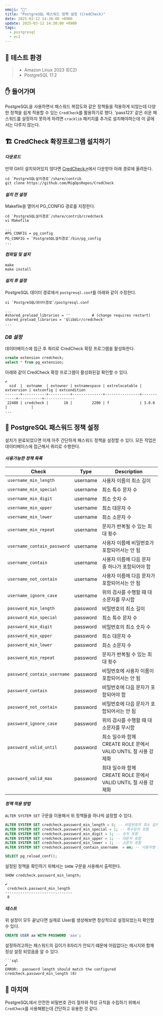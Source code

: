 ```yaml
---
emoji: "📃"
title: "PostgreSQL 패스워드 정책 설정 (CredCheck)"
date: 2025-03-12 14:30:00 +0900
update: 2025-03-12 14:30:00 +0900
tags:
  - postgresql
  - ec2
---
```


## ️🧪 테스트 환경
> - Amazon Linux 2023 (EC2)
> - PostgreSQL 17.2

## ✋ 들어가며
PostgreSQL을 사용하면서 패스워드 복잡도와 같은 정책들을 적용하게 되었는데 다양한 정책을 쉽게 적용할 수 있는
`CredCheck`를 활용하기로 했다. 'pass123' 같은 쉬운 패스워드를 설정하지 못하게 하려면 `cracklib` 패키지를 추가로 설치해야하는데 이 글에서는 다루지 않는다.

## 🏗️ CredCheck 확장프로그램 설치하기

#### ***다운로드***
만약 Git이 설치되어있지 않다면 [CredCheck↗](https://github.com/HexaCluster/CredCheck)에서 다운받아 아래 경로에 올려둔다.

```shell
cd `PostgreSQL설치경로`/share/contrib
git clone https://github.com/MigOpsRepos/CredCheck
```

#### ***설치 전 설정***
Makefile을 열어서 PG_CONFIG 경로를 지정한다. 

```shell
cd `PostgreSQL설치경로`/share/contrib/credcheck
vi Makefile
```

```shell
...
#PG_CONFIG = pg_config
PG_CONFIG = `PostgreSQL설치경로`/bin/pg_config
...
```

#### ***컴파일 및 설치***
```shell
make
make install
```

#### ***설치 후 설정***
PostgreSQL 데이터 경로에서 `postgresql.conf`를 아래와 같이 수정한다.

```shell
vi `PostgreSQL데이터경로`/postgresql.conf
```
```shell
...
#shared_preload_libraries = ''          # (change requires restart)
shared_preload_libraries = '$libdir/credcheck'
...
```

### ***DB 설정***
데이터베이스에 접근 후 쿼리로 CredCheck 확장 프로그램을 활성화한다.

```sql
create extension credcheck;
select * from pg_extension;
```

아래와 같이 CredCheck 확장 프로그램이 활성화된걸 확인할 수 있다.
```shell
✔
  oid  |  extname  | extowner | extnamespace | extrelocatable | extversion | extconfig | extcondition
-------+-----------+----------+--------------+----------------+------------+-----------+--------------
 22488 | credcheck |       10 |         2200 | f              | 3.0.0      |           |
...
```


## 🔐️ PostgreSQL 패스워드 정책 설정
설치가 완료되었으면 이제 아주 간단하게 패스워드 정책을 설정할 수 있다. 모든 작업은 데이터베이스에 접근해서 쿼리로 수행한다.

#### ***사용가능한 정책 목록***

| Check                       | Type     | Description                                         									  |
|-----------------------------|----------|------------------------------------------------------------------------------------------|
| `username_min_length      ` | username | 사용자 이름의 최소 길이                            									  |
| `username_min_special     ` | username | 최소 특수 문자 수                                  									  |
| `username_min_digit       ` | username | 최소 숫자 수                                      									  |
| `username_min_upper       ` | username | 최소 대문자 수                                    									  |
| `username_min_lower       ` | username | 최소 소문자 수                                    									  |
| `username_min_repeat      ` | username | 문자가 반복될 수 있는 최대 횟수                    									  |
| `username_contain_password` | username | 사용자 이름에 비밀번호가 포함되어서는 안 됨         									  |
| `username_contain         ` | username | 사용자 이름에 다음 문자 중 하나가 포함되어야 함   									  |
| `username_not_contain     ` | username | 사용자 이름에 다음 문자가 포함되어서는 안 됨      									  |
| `username_ignore_case     ` | username | 위의 검사를 수행할 때 대소문자를 무시함           									  |
| `password_min_length      ` | password | 비밀번호의 최소 길이                                									  |
| `password_min_special     ` | password | 최소 특수 문자 수                                  									  |
| `password_min_digit       ` | password | 비밀번호의 최소 숫자 수                            									  |
| `password_min_upper       ` | password | 최소 대문자 수                                    									  |
| `password_min_lower       ` | password | 최소 소문자 수                                    									  |
| `password_min_repeat      ` | password | 문자가 반복될 수 있는 최대 횟수                    									  |
| `password_contain_username` | password | 비밀번호에 사용자 이름이 포함되어서는 안 됨        									  |
| `password_contain         ` | password | 비밀번호에 다음 문자가 포함되어야 함               									  |
| `password_not_contain     ` | password | 비밀번호에 다음 문자가 포함되어서는 안 됨         									  |
| `password_ignore_case     ` | password | 위의 검사를 수행할 때 대소문자를 무시함           									  |
| `password_valid_until     ` | password | 최소 일수와 함께 CREATE ROLE 문에서 VALID UNTIL 절 사용 강제화                       |
| `password_valid_max       ` | password | 최대 일수와 함께 CREATE ROLE 문에서 VALID UNTIL 절 사용 강제화                       |

#### ***정책 적용 방법***
`ALTER SYSTEM SET` 구문을 이용해서 위 정책들을 하나씩 설정할 수 있다.

```sql
ALTER SYSTEM SET credcheck.password_min_length = 8; -- 비밀번호의 최소 길이
ALTER SYSTEM SET credcheck.password_min_special = 1; -- 특수문자 포함
ALTER SYSTEM SET credcheck.password_min_digit = 1; -- 숫자 포함
ALTER SYSTEM SET credcheck.password_min_upper = 1; -- 대문자 포함
ALTER SYSTEM SET credcheck.password_min_lower = 1; -- 소문자 포함
ALTER SYSTEM SET credcheck.password_contain_username  = on; -- 사용자명 포함 불가

SELECT pg_reload_conf();
```

설정된 정책을 확인하기 위해서는 `SHOW` 구문을 사용해서 출력한다.
```sql
SHOW credcheck.password_min_length;
```
```shell
✔
 credcheck.password_min_length
-------------------------------
 8
```

#### ***테스트***
위 설정이 모두 끝났다면 실제로 User를 생성해보면 정상적으로 설정되었는지 확인할 수 있다.

```sql
CREATE USER aa WITH PASSWORD 'aaa';
```

설정하려고하는 패스워드의 길이가 8자리가 안되기 떄문에 어림없다는 메시지와 함께 정상 설정 되었음을 알 수 있다.
```shell
```sql
✔
ERROR:  password length should match the configured credcheck.password_min_length (8)
```

## 👋 마치며
PostgreSQL에서 안전한 비밀번호 관리 절차와 작성 규칙을 수립하기 위해서 `CredCheck`를 사용해봤는데 간단하고 유용한 것 같다.
